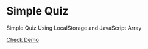 # Simple Quiz
Simple Quiz Using LocalStorage and JavaScript Array

<a href="https://rawgit.com/maunashjani/SimpleQuiz/master/index.html" target="_blank">Check Demo</a>
